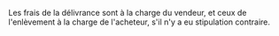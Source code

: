   
 Les frais de la délivrance sont à la charge du vendeur, et ceux de l'enlèvement à la charge de l'acheteur, s'il n'y a eu stipulation contraire.  

  
